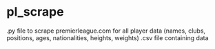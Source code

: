 # pl_scrape
.py file to scrape premierleague.com for all player data (names, clubs, positions, ages, nationalities, heights, weights)
.csv file containing data
